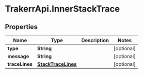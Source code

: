 # TrakerrApi.InnerStackTrace

## Properties
Name | Type | Description | Notes
------------ | ------------- | ------------- | -------------
**type** | **String** |  | [optional] 
**message** | **String** |  | [optional] 
**traceLines** | [**StackTraceLines**](StackTraceLines.md) |  | [optional] 


